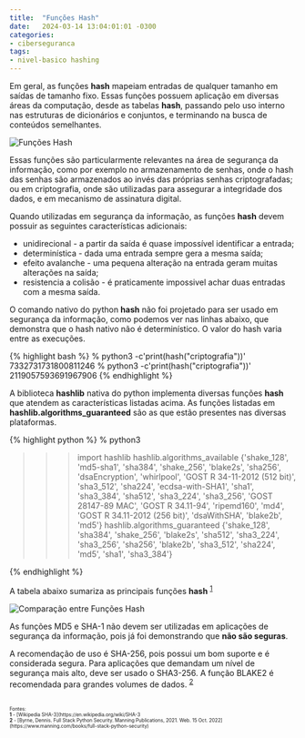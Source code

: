 ```yaml
---
title:  "Funções Hash"
date:   2024-03-14 13:04:01:01 -0300
categories: 
- ciberseguranca
tags: 
- nivel-basico hashing
---
```


Em geral, as funções **hash** mapeiam entradas de qualquer tamanho em saídas de tamanho fixo. Essas funções possuem aplicação em diversas áreas da computação, desde as tabelas **hash**, passando pelo uso interno nas estruturas de dicionários e conjuntos, e terminando na busca de conteúdos semelhantes.

![Funções Hash](/blog/assets/images/hash_function.jpeg)

Essas funções são particularmente relevantes na área de segurança da informação, como por exemplo no armazenamento de senhas, onde o hash das senhas são armazenados ao invés das próprias senhas criptografadas; ou em criptografia, onde são utilizadas para assegurar a integridade dos dados, e em mecanismo de assinatura digital. 

Quando utilizadas em segurança da informação, as funções **hash** devem possuir as seguintes características adicionais:
- unidirecional - a partir da saída é quase impossível identificar a entrada; 
- determinística - dada uma entrada sempre gera a mesma saída;
- efeito avalanche - uma pequena alteração na entrada geram muitas alterações na saída;
- resistencia a colisão - é praticamente impossivel achar duas entradas com a mesma saída.

O comando nativo do python **hash** não foi projetado para ser usado em segurança da informação, como podemos ver nas linhas abaixo, que demonstra que o hash nativo não é determinístico. O valor do hash varia entre as execuções.

{% highlight bash %}
% python3 -c'print(hash("criptografia"))'
7332731731800811246
% python3 -c'print(hash("criptografia"))'
2119057593691967906 
{% endhighlight %}

A biblioteca **hashlib** nativa do python implementa diversas funções **hash** que atendem as características listadas acima. As funções listadas em **hashlib.algorithms_guaranteed** são as que estão presentes nas diversas plataformas.

{% highlight python %}
% python3
>>> import hashlib
>>> hashlib.algorithms_available
{'shake_128', 'md5-sha1', 'sha384', 'shake_256', 'blake2s', 'sha256', 'dsaEncryption', 'whirlpool', 'GOST R 34-11-2012 (512 bit)', 'sha3_512', 'sha224', 'ecdsa-with-SHA1', 'sha1', 'sha3_384', 'sha512', 'sha3_224', 'sha3_256', 'GOST 28147-89 MAC', 'GOST R 34.11-94', 'ripemd160', 'md4', 'GOST R 34.11-2012 (256 bit)', 'dsaWithSHA', 'blake2b', 'md5'}
>>> hashlib.algorithms_guaranteed
{'shake_128', 'sha384', 'shake_256', 'blake2s', 'sha512', 'sha3_224', 'sha3_256', 'sha256', 'blake2b', 'sha3_512', 'sha224', 'md5', 'sha1', 'sha3_384'}
>>> 
{% endhighlight %}

A tabela abaixo sumariza as principais funções **hash** <sup id="a1">[1](#f1)</sup>

![Comparação entre Funções Hash](/blog/assets/images/Comparacao_Hash_Functions.png) 

As funções MD5 e SHA-1 não devem ser utilizadas em aplicações de segurança da informação, pois já foi demonstrando que **não são seguras**. 

A recomendação de uso é SHA-256, pois possui um bom suporte e é considerada segura. Para aplicações que demandam um nível de segurança mais alto, deve ser usado o SHA3-256. A função BLAKE2 é recomendada para grandes volumes de dados.  <sup id="a2">[2](#f2)</sup>

<br>
<span style="font-size: 0.6em;">Fontes:<br>
<b id="f1">1</b> - [Wikipedia SHA-3](https://en.wikipedia.org/wiki/SHA-3<br>
<b id="f2">2</b> - [Byrne, Dennis. Full Stack Python Security. Manning Publications, 2021. Web. 15 Oct. 2022](https://www.manning.com/books/full-stack-python-security)